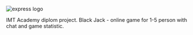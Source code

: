 ![express logo](http://files.softicons.com/download/game-icons/wooden-poker-stars-icons-by-uriy-premudrov/ico/Poker_Stars_3.ico)

IMT Academy diplom project.
Black Jack - online game for 1-5 person with chat and game statistic.
